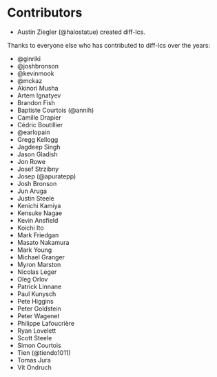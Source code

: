 # Contributors

- Austin Ziegler (@halostatue) created diff-lcs.

Thanks to everyone else who has contributed to diff-lcs over the years:

- @ginriki
- @joshbronson
- @kevinmook
- @mckaz
- Akinori Musha
- Artem Ignatyev
- Brandon Fish
- Baptiste Courtois (@annih)
- Camille Drapier
- Cédric Boutillier
- @earlopain
- Gregg Kellogg
- Jagdeep Singh
- Jason Gladish
- Jon Rowe
- Josef Strzibny
- Josep (@apuratepp)
- Josh Bronson
- Jun Aruga
- Justin Steele
- Kenichi Kamiya
- Kensuke Nagae
- Kevin Ansfield
- Koichi Ito
- Mark Friedgan
- Masato Nakamura
- Mark Young
- Michael Granger
- Myron Marston
- Nicolas Leger
- Oleg Orlov
- Patrick Linnane
- Paul Kunysch
- Pete Higgins
- Peter Goldstein
- Peter Wagenet
- Philippe Lafoucrière
- Ryan Lovelett
- Scott Steele
- Simon Courtois
- Tien (@tiendo1011)
- Tomas Jura
- Vít Ondruch
